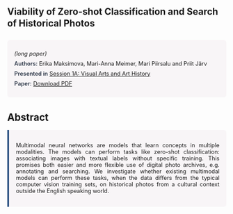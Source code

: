 
<style>    
    h2 {
        margin-top: 0;
        margin-bottom: 1.5rem;
        line-height: 1.3;
    }
    
    h3 {
        margin-top: 2rem;
        margin-bottom: 1rem;
        font-size: 1.4rem;
        font-weight:bold;
    }
    
    .metadata {
        background-color: rgba(96,24,67,0.03);
        padding: 1rem;
        font-size:0.8rem;
        border-radius: 6px;
        margin-bottom: 2rem;
    }
    
    .metadata p {
        margin: 0.5rem 0;
    }
    
    .abstract {
        text-align: justify;
        font-size:0.8rem;
        padding: 1rem;
        background-color: rgba(96,24,67,0.03);
        border-left: 4px solid #2c5282;
        border-radius: 0 6px 6px 0;
    }
    
    strong {
        color: #2d3748;
        font-weight: 600;
    }
</style>
<main role="main">
<h2>Viability of Zero-shot Classification and Search of Historical Photos</h2>

<section class="metadata">
<p style='font-size:0.8rem'><i>(long paper)</i></p>
<p><strong>Authors:</strong> Erika Maksimova, Mari-Anna Meimer, Mari Piirsalu and Priit Järv</p>
<p><strong>Presented in</strong> <a href="/programme/#session1A">Session 1A: Visual Arts and Art History</a></p>
<p><strong>Paper:</strong> <a href="https://ceur-ws.org/Vol-3834/paper20.pdf">Download PDF</a></p>
</section>

<section>
<h3>Abstract</h3>
<div class="abstract">
<p>Multimodal neural networks are models that learn concepts in multiple modalities. The models can perform tasks like zero-shot classification: associating images with textual labels without specific training. This promises both easier and more flexible use of digital photo archives, e.g. annotating and searching. We investigate whether existing multimodal models can perform these tasks, when the data differs from the typical computer vision training sets, on historical photos from a cultural context outside the English speaking world.</p>
</div>
</section>
</main>